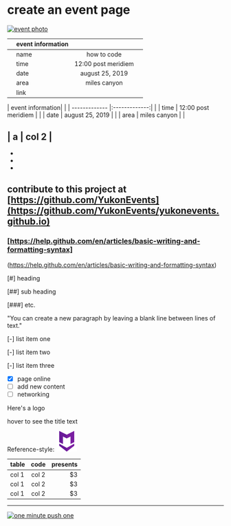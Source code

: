 # create an event page

[![event photo](http://bit.ly/_logo_jpg)](http://netads.github.io)


| | event information         |           |  | 
|--- | ------------- |:-------------:| --------:|
| | name         | how to code         |        |
| | time         | 12:00 post meridiem         |        |
| | date         | august 25, 2019         |        |
| | area         | miles canyon         |        |
| | link         |          |       |



| event information|  |
| ------------- |:-------------:| |
| time         | 12:00 post meridiem      | |
| date         | august 25, 2019        | |
| area         | miles canyon         | |

| a         | col 2         |
- 
- 
-




-
## contribute to this project at [https://github.com/YukonEvents](https://github.com/YukonEvents/yukonevents.github.io)

### [https://help.github.com/en/articles/basic-writing-and-formatting-syntax]
(https://help.github.com/en/articles/basic-writing-and-formatting-syntax)

[#] heading

[##] sub heading

[###] etc.

"You can create a new paragraph by leaving a blank line between lines of text."

[-] list item one 

[-] list item two 

[-] list item three 



- [x] page online
- [ ] add new content
- [ ] networking

Here's a logo 

hover to see the title text

Reference-style: 
![alt text][logo]

[logo]: https://github.com/adam-p/markdown-here/raw/master/src/common/images/icon48.png "Logo Title Text"

| table         | code          | presents |
| ------------- |:-------------:| --------:|
| col 1         | col 2         |       $3 |
| col 1         | col 2         |       $3 |
| col 1         | col 2         |       $3 |


---

[![one minute push one](https://img.youtube.com/)](https://www.youtube.com/watch?v=QUldxN4S1UY)


